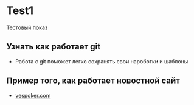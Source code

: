 <h1 dir="auto">Test1</h1>
<p dir="auto">Тестовый показ</p>
<h2 dir="auto">Узнать как работает git</h2>
<ul dir="auto">
<li>Работа с git поможет легко сохранять свои нароботки и шаблоны</li>
</ul>
<h2 dir="auto"></a>Пример того, как работает новостной сайт</h2>
<ul dir="auto">
<li><a href="https://vespoker.com">vespoker.com</a></li>
</ul>